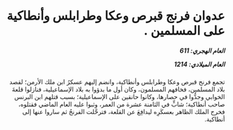 <h1 dir="rtl">عدوان فرنج قبرص وعكا وطرابلس وأنطاكية على المسلمين .</h1>

<h5 dir="rtl">العام الهجري:  611

العام الميلادي: 1214

</h5>

<p dir="rtl">تجمع فرنج قبرص وعكا وطرابلس وأنطاكية، وانضم إليهم عسكرُ ابن ملك الأرمن؛ لقصد بلاد المسلمين، فخافهم المسلمون، وكان أول ما بدؤوا به بلاد الإسماعيلية، فنازلوا قلعةَ الخوابي وجدُّوا في حصارها، وكانوا حانقين على الإسماعيلية؛ بسبب قتلهم ابن البرنس صاحب أنطاكية؛ شابٍّ في الثامنة عشرة من العمر، وثبوا عليه العام الماضي فقتلوه، فخرج الملك الظاهر بعسكَرِه ليدافِعَ عن القلعة، فترحَّلت الفرنجُ ثم ساروا عنها إلى أنطاكية.</p></br>
